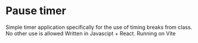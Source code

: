 # Pause timer

Simple timer application specifically for the use of timing breaks from class. No other use is allowed
Written in Javascipt + React.
Running on Vite
